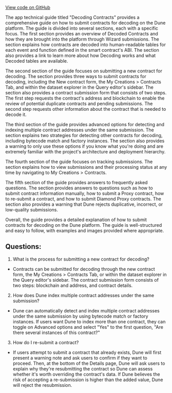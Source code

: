 [View code on GitHub](https://dune.com/blob/master/app\decoding-contracts.md)

The app technical guide titled "Decoding Contracts" provides a comprehensive guide on how to submit contracts for decoding on the Dune platform. The guide is divided into several sections, each with a specific focus. The first section provides an overview of Decoded Contracts and how they are brought into the platform through Wizard submissions. The section explains how contracts are decoded into human-readable tables for each event and function defined in the smart contract's ABI. The section also provides a link to learn more about how Decoding works and what Decoded tables are available.

The second section of the guide focuses on submitting a new contract for decoding. The section provides three ways to submit contracts for decoding, including the New contract form, the My Creations > Contracts Tab, and within the dataset explorer in the Query editor's sidebar. The section also provides a contract submission form that consists of two steps. The first step requests the contract's address and blockchain to enable the review of potential duplicate contracts and pending submissions. The second step requests other information about the contract that is needed to decode it.

The third section of the guide provides advanced options for detecting and indexing multiple contract addresses under the same submission. The section explains two strategies for detecting other contracts for decoding, including bytecode match and factory instances. The section also provides a warning to only use these options if you know what you're doing and are extremely familiar with the project's architecture and deployment hierarchy.

The fourth section of the guide focuses on tracking submissions. The section explains how to view submissions and their processing status at any time by navigating to My Creations > Contracts.

The fifth section of the guide provides answers to frequently asked questions. The section provides answers to questions such as how to submit contract information manually, how to submit a Proxy contract, how to re-submit a contract, and how to submit Diamond Proxy contracts. The section also provides a warning that Dune rejects duplicative, incorrect, or low-quality submissions.

Overall, the guide provides a detailed explanation of how to submit contracts for decoding on the Dune platform. The guide is well-structured and easy to follow, with examples and images provided where appropriate.
## Questions: 
 1. What is the process for submitting a new contract for decoding?
- Contracts can be submitted for decoding through the new contract form, the My Creations > Contracts Tab, or within the dataset explorer in the Query editor's sidebar. The contract submission form consists of two steps: blockchain and address, and contract details.

2. How does Dune index multiple contract addresses under the same submission?
- Dune can automatically detect and index multiple contract addresses under the same submission by using bytecode match or factory instances. If users want Dune to index more than one contract, they can toggle on Advanced options and select "Yes" to the first question, "Are there several instances of this contract?"

3. How do I re-submit a contract?
- If users attempt to submit a contract that already exists, Dune will first present a warning note and ask users to confirm if they want to proceed. Then, at the bottom of the Details page, Dune will ask users to explain why they're resubmitting the contract so Dune can assess whether it's worth overriding the contract's data. If Dune believes the risk of accepting a re-submission is higher than the added value, Dune will reject the resubmission.